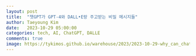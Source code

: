 ```yaml
---
layout: post
title:  "챗GPT가 GPT-4와 DALL•E랑 주고받는 비밀 메시지들"
author: Taeyoung Kim
date:   2023-10-29 05:00:00
categories: tech, AI, ChatGPT, DALLE
comments: true
image: https://tykimos.github.io/warehouse/2023/2023-10-29-why_can_chatgpt_provide_the_seed_title1.png
---
```


